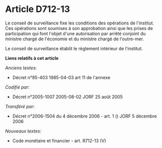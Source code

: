 # Article D712-13

Le conseil de surveillance fixe les conditions des opérations de l'institut. Ces opérations sont soumises à son approbation
ainsi que les prises de participation qui font l'objet d'une autorisation par arrêté conjoint du ministre chargé de
l'économie et du ministre chargé de l'outre-mer.

Le conseil de surveillance établit le règlement intérieur de l'institut.

**Liens relatifs à cet article**

_Anciens textes_:

  - Décret n°85-403 1985-04-03 art 11 de l'annexe

_Codifié par_:

  - Décret n°2005-1007 2005-08-02 JORF 25 août 2005

_Transféré par_:

  - Décret n°2006-1504 du 4 décembre 2006 - art. 1 () JORF 5 décembre 2006

_Nouveaux textes_:

  - Code monétaire et financier - art. R712-13 (V)
